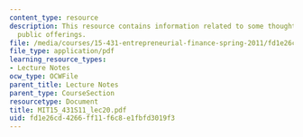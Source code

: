 ```yaml
---
content_type: resource
description: This resource contains information related to some thoughts on initial
  public offerings.
file: /media/courses/15-431-entrepreneurial-finance-spring-2011/fd1e26cd4266ff11f6c8e1fbfd3019f3_MIT15_431S11_lec20.pdf
file_type: application/pdf
learning_resource_types:
- Lecture Notes
ocw_type: OCWFile
parent_title: Lecture Notes
parent_type: CourseSection
resourcetype: Document
title: MIT15_431S11_lec20.pdf
uid: fd1e26cd-4266-ff11-f6c8-e1fbfd3019f3
---
```

